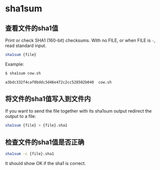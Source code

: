 # sha1sum

## 查看文件的sha1值

Print or check SHA1 (160-bit) checksums. With no FILE, or when FILE is `-`, read standard input.

```bash
sha1sum {file}
```

Example:

```bash
$ sha1sum cow.sh

a3bdc332f4caf8bddc3d46e472c2cc528502b040  cow.sh
```

## 将文件的sha1值写入到文件内

If you want to send the file together with its sha1sum output redirect the output to a file:

```bash
sha1sum {file} > {file}.sha1
```

## 检查文件的sha1值是否正确


```bash
sha1sum -c {file}.sha1
```
It should show OK if the sha1 is correct.




